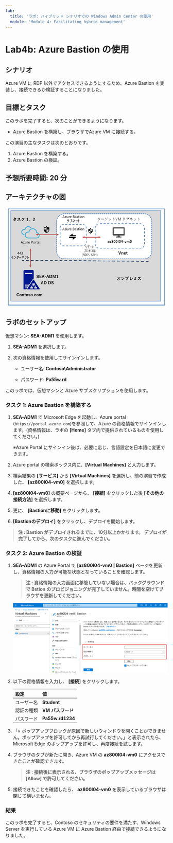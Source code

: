 ```yaml
---
lab:
  title: 'ラボ: ハイブリッド シナリオでの Windows Admin Center の使用'
  module: 'Module 4: Facilitating hybrid management'
---
```


# <a name="lab-using-windows-admin-center-in-hybrid-scenarios"></a>Lab4b: Azure Bastion の使用

## <a name="scenario"></a>シナリオ

Azure VM に RDP 以外でアクセスできるようにするため、Azure Bastion を実装し、接続できるか検証することになりました。

## <a name="objectives"></a>目標とタスク

このラボを完了すると、次のことができるようになります。

- Azure Bastion を構築し、ブラウザでAzure VM に接続する。

この演習の主なタスクは次のとおりです。

1. Azure Bastion を構築する。
2. Azure Bastion の検証。

## <a name="estimated-time-90-minutes"></a>予想所要時間: 20 分

## <a name="architecture"></a>アーキテクチャの図

![AZ-800_Lab04_architecture2](./media/AZ-800_Lab04_architecture2.png)

## <a name="lab-setup"></a>ラボのセットアップ

仮想マシン:  **SEA-ADM1** を使用します。



1. **SEA-ADM1** を選択します。

1. 次の資格情報を使用してサインインします。

   - ユーザー名: **Contoso\Administrator**
   
   - パスワード: **Pa55w.rd**
   
     

このラボでは、仮想マシンと Azure サブスクリプションを使用します。 



### <a name="task-1-create-an-azure-resource-group-by-using-an-azure-resource-manager-template"></a>タスク 1: Azure Bastion を構築する

1. **SEA-ADM1** で Microsoft Edge を起動し、Azure portal (`https://portal.azure.com`)を参照して、Azure の資格情報でサインインします。(資格情報は、ラボの **[Home]** タブ内で提供されているものを使用してください。)

   ※Azure Portal にサインイン後は、必要に応じ、言語設定を日本語に変更できます。

2. Azure portal の検索ボックス内に、**[Virtual Machines]** と入力します。

3. 検索結果の **[サービス]** から **[Virtual Machines]** を選択し、前の演習で作成した、 **[az800l04-vm0]** を選択します。

4. **[az800l04-vm0]** の概要ページから、 **[接続]** をクリックした後 **[その他の接続方法]** を選択します。

5. 更に、 **[Bastionに移動]** をクリックします。

6.  **[Bastionのデプロイ]** をクリックし、デプロイを開始します。

   > **注 : Bastion がデプロイされるまでに、10分以上かかります。 デプロイが完了してから、次のタスクに進んでください。**




### <a name="task-2-create-an-azure-network-adapter"></a>タスク 2: Azure Bastion の検証

1. **SEA-ADM1** の Azure Portal で **[az800l04-vm0 | Bastion]** ページを更新し、資格情報の入力が可能な状態となっていることを確認します。

   > **注 : 資格情報の入力画面に移管していない場合は、バックグラウンドで Bstion のプロビジョニングが完了していません。時間を空けてブラウザを更新してください。**

   ![AZ-800_Lab4_18](./media/AZ-800_Lab4_18.png)

2. 以下の資格情報を入力し、 **[接続]** をクリックします。

   | 設定       | 値                |
   | ---------- | ----------------- |
   | ユーザー名 | **Student**       |
   | 認証の種類 | **VM パスワード** |
   | パスワード | **Pa55w.rd1234**  |

   

3.  「× ポップアップブロックが原因で新しいウィンドウを開くことができません。ポップアップを許可してから再試行してください。」と表示されたら、Microsoft Edge のポップアップを許可し、再度接続を試します。

4. ブラウザのタブが新たに開き、Azure VM の **az800l04-vm0** にアクセスできたことが確認できます。

   > **注 : 接続後に表示される、ブラウザのポップアップメッセージは [Allow] で許可してください。**

5. 接続できたことを確認したら、 **az800l04-vm0** を表示しているブラウザは閉じて構いません。

### <a name="results"></a>結果

このラボを完了すると、Contoso のセキュリティの要件を満たす、Windows Server を実行している Azure VM に Azure Bastion 経由で接続できるようになりました。

